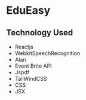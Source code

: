 # EduEasy


## Technology Used

* Reactjs
* WebkitSpeechRecognition
* Alan
* Event Brite API
* Jspdf
* TailWindCSS
* CSS
* JSX